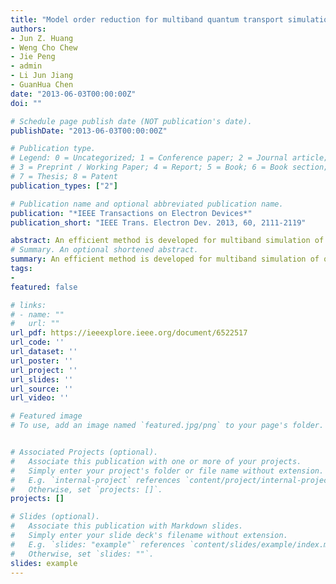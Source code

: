 ```yaml
---
title: "Model order reduction for multiband quantum transport simulations and its application to p-type junctionless transistors"
authors:
- Jun Z. Huang
- Weng Cho Chew
- Jie Peng
- admin
- Li Jun Jiang
- GuanHua Chen
date: "2013-06-03T00:00:00Z"
doi: ""

# Schedule page publish date (NOT publication's date).
publishDate: "2013-06-03T00:00:00Z"

# Publication type.
# Legend: 0 = Uncategorized; 1 = Conference paper; 2 = Journal article;
# 3 = Preprint / Working Paper; 4 = Report; 5 = Book; 6 = Book section;
# 7 = Thesis; 8 = Patent
publication_types: ["2"]

# Publication name and optional abbreviated publication name.
publication: "*IEEE Transactions on Electron Devices*"
publication_short: "IEEE Trans. Electron Dev. 2013, 60, 2111-2119"

abstract: An efficient method is developed for multiband simulation of quantum transport in nanowire electronic devices within nonequilibrium Green's function formalism. The efficiency relies on a model order reduction technique, which projects the k · p Hamiltonian into a much smaller subspace constructed by sampling the Bloch modes of each cross-section layer. Several sampling approaches are discussed to obtain a minimum and accurate basis with reduced computational overhead. The technique is verified by calculating the valence bands of silicon nanowires (SiNWs) and by solving I-V curves of p-type SiNW transistors. This enables us to study for the first time the performances of large cross-section p-type junctionless (JL) transistors in the quantum ballistic transport limit. The influences of doping density, transport direction, channel length, and cross-section size are examined. We find that larger doping densities may lead to worse sub-threshold slopes due to the enhanced source-to-drain tunneling. Compared with their counterparts, i.e., classical inversion-mode (IM) transistors, they have better sub-threshold behaviors, but they do not necessarily provide a better ON/OFF ratio except when the channel is short or thin. In addition, unlike IM transistors, [110] and [111] channel directions in JL transistors are very robust against channel thicknes scaling.
# Summary. An optional shortened abstract.
summary: An efficient method is developed for multiband simulation of quantum transport in nanowire electronic devices within nonequilibrium Green's function formalism. The efficiency relies on a model order reduction technique, which projects the k · p Hamiltonian into a much smaller subspace constructed by sampling the Bloch modes of each cross-section layer. Several sampling approaches are discussed to obtain a minimum and accurate basis with reduced computational overhead. The technique is verified by calculating the valence bands of silicon nanowires (SiNWs) and by solving I-V curves of p-type SiNW transistors. This enables us to study for the first time the performances of large cross-section p-type junctionless (JL) transistors in the quantum ballistic transport limit. The influences of doping density, transport direction, channel length, and cross-section size are examined. We find that larger doping densities may lead to worse sub-threshold slopes due to the enhanced source-to-drain tunneling. Compared with their counterparts, i.e., classical inversion-mode (IM) transistors, they have better sub-threshold behaviors, but they do not necessarily provide a better ON/OFF ratio except when the channel is short or thin. In addition, unlike IM transistors, [110] and [111] channel directions in JL transistors are very robust against channel thicknes scaling.
tags:
-
featured: false

# links:
# - name: ""
#   url: ""
url_pdf: https://ieeexplore.ieee.org/document/6522517
url_code: ''
url_dataset: ''
url_poster: ''
url_project: ''
url_slides: ''
url_source: ''
url_video: ''

# Featured image
# To use, add an image named `featured.jpg/png` to your page's folder. 


# Associated Projects (optional).
#   Associate this publication with one or more of your projects.
#   Simply enter your project's folder or file name without extension.
#   E.g. `internal-project` references `content/project/internal-project/index.md`.
#   Otherwise, set `projects: []`.
projects: []

# Slides (optional).
#   Associate this publication with Markdown slides.
#   Simply enter your slide deck's filename without extension.
#   E.g. `slides: "example"` references `content/slides/example/index.md`.
#   Otherwise, set `slides: ""`.
slides: example
---
```

